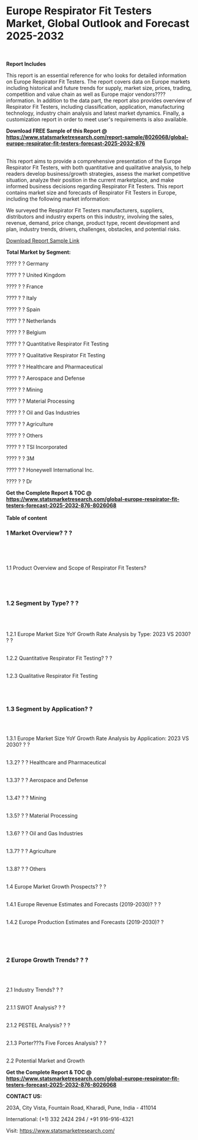 <h1>Europe Respirator Fit Testers Market, Global Outlook and Forecast 2025-2032</h1><br/><p><strong>Report Includes</strong></p><p>
 
 </p><p>This report is an essential reference for who looks for detailed information on Europe Respirator Fit Testers. The report covers data on Europe markets including historical and future trends for supply, market size, prices, trading, competition and value chain as well as Europe major vendors???? information. In addition to the data part, the report also provides overview of Respirator Fit Testers, including classification, application, manufacturing technology, industry chain analysis and latest market dynamics. Finally, a customization report in order to meet user's requirements is also available.</p><div><b>Download FREE Sample of this Report @ <a href="https://www.statsmarketresearch.com/download-free-sample/8026068/global-europe-respirator-fit-testers-forecast-2025-2032-876">https://www.statsmarketresearch.com/report-sample/8026068/global-europe-respirator-fit-testers-forecast-2025-2032-876</a></b></div><br><p>
 
 </p><p>This report aims to provide a comprehensive presentation of the Europe Respirator Fit Testers, with both quantitative and qualitative analysis, to help readers develop business/growth strategies, assess the market competitive situation, analyze their position in the current marketplace, and make informed business decisions regarding Respirator Fit Testers. This report contains market size and forecasts of Respirator Fit Testers in Europe, including the following market information:</p><p>
 
 We surveyed the Respirator Fit Testers manufacturers, suppliers, distributors and industry experts on this industry, involving the sales, revenue, demand, price change, product type, recent development and plan, industry trends, drivers, challenges, obstacles, and potential risks.</p><p><a href="https://www.statsmarketresearch.com/download-free-sample/8026068/global-europe-respirator-fit-testers-forecast-2025-2032-876">Download Report Sample Link</a></p><p>
 
 </p><p><strong>Total Market by Segment:</strong></p><p>
 
 </p><p>
 
 </p><p>???? ? ? Germany</p><p>
 
 ???? ? ? United Kingdom</p><p>
 
 ???? ? ? France</p><p>
 
 ???? ? ? Italy</p><p>
 
 ???? ? ? Spain</p><p>
 
 ???? ? ? Netherlands</p><p>
 
 ???? ? ? Belgium</p><p>
 
 </p><p>
 
 </p><p>???? ? ? Quantitative Respirator Fit Testing</p><p>
 
 ???? ? ? Qualitative Respirator Fit Testing</p><p>
 
 </p><p>???? ? ? Healthcare and Pharmaceutical</p><p>
 
 ???? ? ? Aerospace and Defense</p><p>
 
 ???? ? ? Mining</p><p>
 
 ???? ? ? Material Processing</p><p>
 
 ???? ? ? Oil and Gas Industries</p><p>
 
 ???? ? ? Agriculture</p><p>
 
 ???? ? ? Others</p><p>
 
 </p><p>???? ? ? TSI Incorporated</p><p>
 
 ???? ? ? 3M</p><p>
 
 ???? ? ? Honeywell International Inc.</p><p>
 
 ???? ? ? Dr</p><div><b>Get the Complete Report & TOC @ <a href="https://www.statsmarketresearch.com/global-europe-respirator-fit-testers-forecast-2025-2032-876-8026068">https://www.statsmarketresearch.com/global-europe-respirator-fit-testers-forecast-2025-2032-876-8026068</a></b></div><br><b>Table of content</b><p><h2 style="font-size:16px">1 Market Overview? ? ? </h2><br />
 
 <br />
 
 <p>1.1 Product Overview and Scope of Respirator Fit Testers? </p><br />
 
 <br />
 
 <h2><strong><span style="font-size:16px">1.2 Segment by Type? ? ? </span></strong></h2><br />
 
 <br />
 
 <p>1.2.1 Europe Market Size YoY Growth Rate Analysis by Type: 2023 VS 2030? ? ? <br /><br />
 
 1.2.2 Quantitative Respirator Fit Testing? ? ? <br /><br />
 
 1.2.3 Qualitative Respirator Fit Testing<br /><br />
 
 <br />
 
 <h2 style="font-size:16px">1.3 Segment by Application? ? </h2><br />
 
 <br />
 
 <p>1.3.1 Europe Market Size YoY Growth Rate Analysis by Application: 2023 VS 2030? ? ? <br /><br />
 
 1.3.2? ? ? Healthcare and Pharmaceutical<br /><br />
 
 1.3.3? ? ? Aerospace and Defense<br /><br />
 
 1.3.4? ? ? Mining<br /><br />
 
 1.3.5? ? ? Material Processing<br /><br />
 
 1.3.6? ? ? Oil and Gas Industries<br /><br />
 
 1.3.7? ? ? Agriculture<br /><br />
 
 1.3.8? ? ? Others<br /><br />
 
 1.4 Europe Market Growth Prospects? ? ? <br /><br />
 
 1.4.1 Europe Revenue Estimates and Forecasts (2019-2030)? ? ? <br /><br />
 
 1.4.2 Europe Production Estimates and Forecasts (2019-2030)? ? </p><br />
 
 <br />
 
 <h2 style="font-size:16px">2 Europe Growth Trends? ? ? </h2><br />
 
 <br />
 
 <p>2.1 Industry Trends? ? ? <br /><br />
 
 2.1.1 SWOT Analysis? ? ? <br /><br />
 
 2.1.2 PESTEL Analysis? ? ? <br /><br />
 
 2.1.3 Porter???s Five Forces Analysis? ? ? <br /><br />
 
 2.2 Potential Market and Growth<br><div><b>Get the Complete Report & TOC @ <a href="https://www.statsmarketresearch.com/global-europe-respirator-fit-testers-forecast-2025-2032-876-8026068">https://www.statsmarketresearch.com/global-europe-respirator-fit-testers-forecast-2025-2032-876-8026068</a></b></div></p>
 
 <b>CONTACT US:</b><br>
 
 203A, City Vista, Fountain Road, Kharadi, Pune, India - 411014 <br>
 
 International: (+1) 332 2424 294 / +91 916-916-4321<br>
 
 Visit: <a href="https://www.statsmarketresearch.com/">https://www.statsmarketresearch.com/</a>
 
 <br>